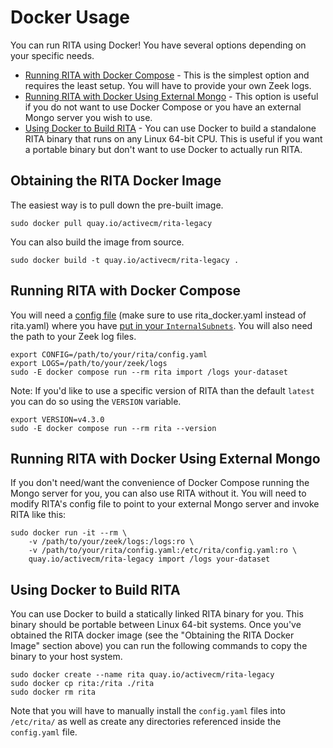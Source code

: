# Docker Usage

You can run RITA using Docker! You have several options depending on your specific needs.
* [Running RITA with Docker Compose](#running-rita-with-docker-compose) - This is the simplest option and requires the least setup. You will have to provide your own Zeek logs.
* [Running RITA with Docker Using External Mongo](#running-rita-with-docker-using-external-mongo) - This option is useful if you do not want to use Docker Compose or you have an external Mongo server you wish to use.
* [Using Docker to Build RITA](#using-docker-to-build-rita) - You can use Docker to build a standalone RITA binary that runs on any Linux 64-bit CPU. This is useful if you want a portable binary but don't want to use Docker to actually run RITA.

## Obtaining the RITA Docker Image

The easiest way is to pull down the pre-built image.

```
sudo docker pull quay.io/activecm/rita-legacy
```

You can also build the image from source.

```
sudo docker build -t quay.io/activecm/rita-legacy .
```

## Running RITA with Docker Compose

You will need a [config file](rita/etc/rita_docker.yaml) (make sure to use rita_docker.yaml instead of rita.yaml) where you have [put in your `InternalSubnets`](../Readme.md#configuration-file).
You will also need the path to your Zeek log files.

```
export CONFIG=/path/to/your/rita/config.yaml
export LOGS=/path/to/your/zeek/logs
sudo -E docker compose run --rm rita import /logs your-dataset
```

Note: If you'd like to use a specific version of RITA than the default `latest` you can do so using the `VERSION` variable.

```
export VERSION=v4.3.0
sudo -E docker compose run --rm rita --version
```

## Running RITA with Docker Using External Mongo

If you don't need/want the convenience of Docker Compose running the Mongo server for you, you can also use RITA without it. You will need to modify RITA's config file to point to your external Mongo server and invoke RITA like this:

```
sudo docker run -it --rm \
	-v /path/to/your/zeek/logs:/logs:ro \
	-v /path/to/your/rita/config.yaml:/etc/rita/config.yaml:ro \
	quay.io/activecm/rita-legacy import /logs your-dataset
```

## Using Docker to Build RITA

You can use Docker to build a statically linked RITA binary for you. This binary should be portable between Linux 64-bit systems. Once you've obtained the RITA docker image (see the "Obtaining the RITA Docker Image" section above) you can run the following commands to copy the binary to your host system.

```
sudo docker create --name rita quay.io/activecm/rita-legacy
sudo docker cp rita:/rita ./rita
sudo docker rm rita
```

Note that you will have to manually install the `config.yaml` files into `/etc/rita/` as well as create any directories referenced inside the `config.yaml` file.
